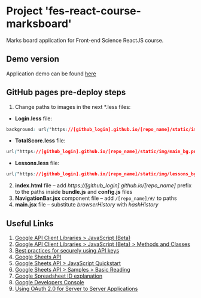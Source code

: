 # Project 'fes-react-course-marksboard'
Marks board application for Front-end Science ReactJS course.

## Demo version

Application demo can be found [here](https://andreyweber.github.io/fes-react-course-marksboard-demo/#/totalscore?ssname=react2+hw)

## GitHub pages pre-deploy steps
1. Change paths to images in the next *.less files:
* **Login.less** file:
```css
background: url("https://[github_login].github.io/[repo_name]/static/img/login_bg.png") no-repeat;
```
* **TotalScore.less** file:
```css
url("https://[github_login].github.io/[repo_name]/static/img/main_bg.png") no-repeat @total-score-bg-color;
```
* **Lessons.less** file:
```css
url("https://[github_login].github.io/[repo_name]/static/img/lessons_bg.png") no-repeat @default-bg-color;
```
2. **index.html** file &ndash; add _https://[github_login].github.io/[repo_name]_ prefix to the paths inside **bundle.js** and **config.js** files
3. **NavigationBar.jsx** component file &ndash; add ```/[repo_name]/#/``` to paths
4. **main.jsx** file &ndash; substitute _browserHistory_ with _hashHistory_

## Useful Links
1. [Google API Client Libraries > JavaScript (Beta)](https://developers.google.com/api-client-library/javascript/start/start-js)
2. [Google API Client Libraries > JavaScript (Beta) > Methods and Classes](https://developers.google.com/api-client-library/javascript/features/batch)
3. [Best practices for securely using API keys](https://support.google.com/cloud/answer/6310037)
4. [Google Sheets API](https://developers.google.com/sheets/reference/rest/)
5. [Google Sheets API > JavaScript Quickstart](https://developers.google.com/sheets/quickstart/js)
6. [Google Sheets API > Samples > Basic Reading](https://developers.google.com/sheets/samples/reading)
7. [Google Spreadsheet ID explanation](https://developers.google.com/sheets/guides/concepts#spreadsheet_id)
8. [Google Developers Console](https://console.developers.google.com)
9. [Using OAuth 2.0 for Server to Server Applications](https://developers.google.com/identity/protocols/OAuth2ServiceAccount) 
